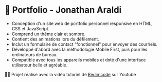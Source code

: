 # 💼 Portfolio - Jonathan Araldi

- Conception d'un site web de portfolio personnel responsive en HTML, CSS et JavaScript.
- Comprend un thème clair et sombre.
- Contient des animations lors du défilement.
- Inclut un formulaire de contact "fonctionnel" pour envoyer des courriels.
- Développé d'abord avec la méthodologie Mobile First, puis pour les ordinateurs de bureau.
- Compatible avec tous les appareils mobiles et doté d'une interface utilisateur belle et agréable.

👨‍💻 Projet réalisé avec la vidéo tutoriel de [Bedimcode](https://www.youtube.com/c/Bedimcode/videos) sur Youtube
